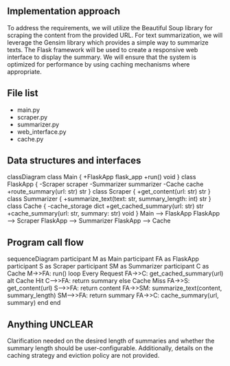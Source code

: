 ## Implementation approach

To address the requirements, we will utilize the Beautiful Soup library for scraping the content from the provided URL. For text summarization, we will leverage the Gensim library which provides a simple way to summarize texts. The Flask framework will be used to create a responsive web interface to display the summary. We will ensure that the system is optimized for performance by using caching mechanisms where appropriate.

## File list

- main.py
- scraper.py
- summarizer.py
- web_interface.py
- cache.py

## Data structures and interfaces


classDiagram
    class Main {
        +FlaskApp flask_app
        +run() void
    }
    class FlaskApp {
        -Scraper scraper
        -Summarizer summarizer
        -Cache cache
        +route_summary(url: str) str
    }
    class Scraper {
        +get_content(url: str) str
    }
    class Summarizer {
        +summarize_text(text: str, summary_length: int) str
    }
    class Cache {
        -cache_storage dict
        +get_cached_summary(url: str) str
        +cache_summary(url: str, summary: str) void
    }
    Main --> FlaskApp
    FlaskApp --> Scraper
    FlaskApp --> Summarizer
    FlaskApp --> Cache


## Program call flow


sequenceDiagram
    participant M as Main
    participant FA as FlaskApp
    participant S as Scraper
    participant SM as Summarizer
    participant C as Cache
    M->>FA: run()
    loop Every Request
        FA->>C: get_cached_summary(url)
        alt Cache Hit
            C-->>FA: return summary
        else Cache Miss
            FA->>S: get_content(url)
            S-->>FA: return content
            FA->>SM: summarize_text(content, summary_length)
            SM-->>FA: return summary
            FA->>C: cache_summary(url, summary)
        end
    end


## Anything UNCLEAR

Clarification needed on the desired length of summaries and whether the summary length should be user-configurable. Additionally, details on the caching strategy and eviction policy are not provided.

